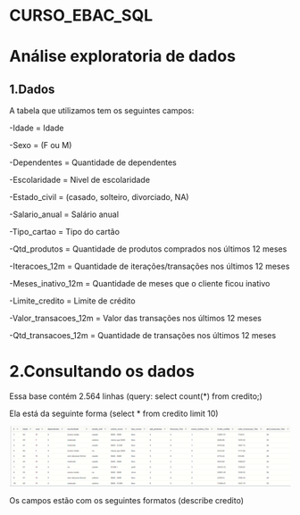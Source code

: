 # CURSO_EBAC_SQL

# Análise exploratoria de dados

## 1.Dados

A tabela que utilizamos tem os seguintes campos:

-Idade = Idade

-Sexo = (F ou M)

-Dependentes = Quantidade de dependentes

-Escolaridade = Nivel de escolaridade

-Estado_civil = (casado, solteiro, divorciado, NA)

-Salario_anual = Salário anual

-Tipo_cartao = Tipo do cartão

-Qtd_produtos = Quantidade de produtos comprados nos últimos 12 meses 

-Iteracoes_12m = Quantidade de iterações/transações nos últimos 12 meses

-Meses_inativo_12m = Quantidade de meses que o cliente ficou inativo

-Limite_credito = Limite de crédito

-Valor_transacoes_12m = Valor das transações nos últimos 12 meses

-Qtd_transacoes_12m = Quantidade de transações nos últimos 12 meses

# 2.Consultando os dados

Essa base contém 2.564 linhas (query: select count(*) from credito;)

Ela está da seguinte forma (select * from credito limit 10)

![](https://github.com/andrejun94/CURSO_EBAC_SQL/blob/main/query_1.png?raw=true)

Os campos estão com os seguintes formatos (describe credito) 











